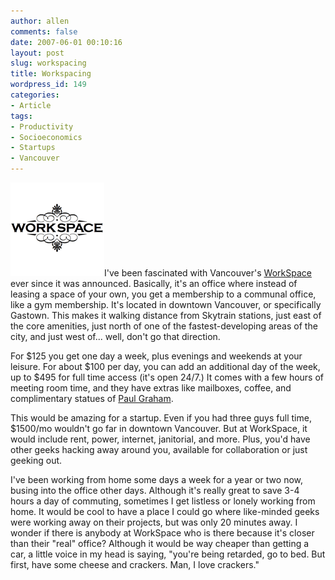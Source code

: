 ```yaml
---
author: allen
comments: false
date: 2007-06-01 00:10:16
layout: post
slug: workspacing
title: Workspacing
wordpress_id: 149
categories:
- Article
tags:
- Productivity
- Socioeconomics
- Startups
- Vancouver
---
```


![The WorkSpace logo](/images/wp-uploads/2007/05/workspace.gif)I've been fascinated with Vancouver's [WorkSpace](http://www.abetterplacetowork.com/) ever since it was announced. Basically, it's an office where instead of leasing a space of your own, you get a membership to a communal office, like a gym membership. It's located in downtown Vancouver, or specifically Gastown. This makes it walking distance from Skytrain stations, just east of the core amenities, just north of one of the fastest-developing areas of the city, and just west of... well, don't go that direction.

For $125 you get one day a week, plus evenings and weekends at your leisure. For about $100 per day, you can add an additional day of the week, up to $495 for full time access (it's open 24/7.) It comes with a few hours of meeting room time, and they have extras like mailboxes, coffee, and complimentary statues of [Paul Graham](http://www.paulgraham.com/articles.html).

This would be amazing for a startup. Even if you had three guys full time, $1500/mo wouldn't go far in downtown Vancouver. But at WorkSpace, it would include rent, power, internet, janitorial, and more. Plus, you'd have other geeks hacking away around you, available for collaboration or just geeking out.

I've been working from home some days a week for a year or two now, busing into the office other days. Although it's really great to save 3-4 hours a day of commuting, sometimes I get listless or lonely working from home. It would be cool to have a place I could go where like-minded geeks were working away on their projects, but was only 20 minutes away. I wonder if there is anybody at WorkSpace who is there because it's closer than their "real" office? Although it would be way cheaper than getting a car, a little voice in my head is saying, "you're being retarded, go to bed. But first, have some cheese and crackers. Man, I love crackers."
